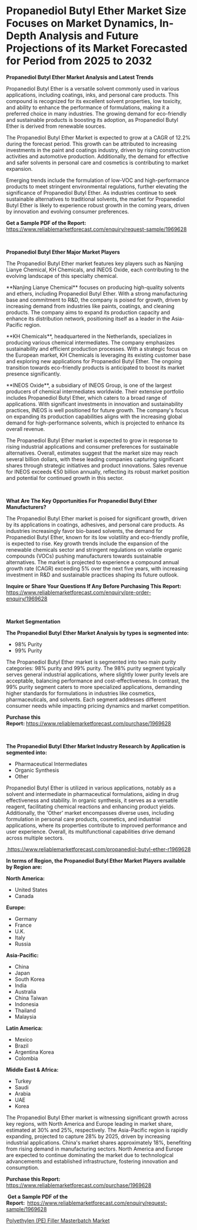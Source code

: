 <p><h1>Propanediol Butyl Ether Market Size Focuses on Market Dynamics, In-Depth Analysis and Future Projections of its Market Forecasted for Period from 2025 to 2032</h1></p><p><strong>Propanediol Butyl Ether Market Analysis and Latest Trends</strong></p>
<p><p>Propanediol Butyl Ether is a versatile solvent commonly used in various applications, including coatings, inks, and personal care products. This compound is recognized for its excellent solvent properties, low toxicity, and ability to enhance the performance of formulations, making it a preferred choice in many industries. The growing demand for eco-friendly and sustainable products is boosting its adoption, as Propanediol Butyl Ether is derived from renewable sources.</p><p>The Propanediol Butyl Ether Market is expected to grow at a CAGR of 12.2% during the forecast period. This growth can be attributed to increasing investments in the paint and coatings industry, driven by rising construction activities and automotive production. Additionally, the demand for effective and safer solvents in personal care and cosmetics is contributing to market expansion. </p><p>Emerging trends include the formulation of low-VOC and high-performance products to meet stringent environmental regulations, further elevating the significance of Propanediol Butyl Ether. As industries continue to seek sustainable alternatives to traditional solvents, the market for Propanediol Butyl Ether is likely to experience robust growth in the coming years, driven by innovation and evolving consumer preferences.</p></p>
<p><strong>Get a Sample PDF of the Report:&nbsp;</strong> <a href="https://www.reliablemarketforecast.com/enquiry/request-sample/1969628?utm_campaign=3381&utm_medium=2&utm_source=Github&utm_content=ia&utm_term=03042025&utm_id=propanediol-butyl-ether">https://www.reliablemarketforecast.com/enquiry/request-sample/1969628</a></p>
<p>&nbsp;</p>
<p><strong>Propanediol Butyl Ether Major Market Players</strong></p>
<p><p>The Propanediol Butyl Ether market features key players such as Nanjing Lianye Chemical, KH Chemicals, and INEOS Oxide, each contributing to the evolving landscape of this specialty chemical.</p><p>**Nanjing Lianye Chemical** focuses on producing high-quality solvents and ethers, including Propanediol Butyl Ether. With a strong manufacturing base and commitment to R&D, the company is poised for growth, driven by increasing demand from industries like paints, coatings, and cleaning products. The company aims to expand its production capacity and enhance its distribution network, positioning itself as a leader in the Asia-Pacific region.</p><p>**KH Chemicals**, headquartered in the Netherlands, specializes in producing various chemical intermediates. The company emphasizes sustainability and efficient production processes. With a strategic focus on the European market, KH Chemicals is leveraging its existing customer base and exploring new applications for Propanediol Butyl Ether. The ongoing transition towards eco-friendly products is anticipated to boost its market presence significantly.</p><p>**INEOS Oxide**, a subsidiary of INEOS Group, is one of the largest producers of chemical intermediates worldwide. Their extensive portfolio includes Propanediol Butyl Ether, which caters to a broad range of applications. With significant investments in innovation and sustainability practices, INEOS is well positioned for future growth. The company's focus on expanding its production capabilities aligns with the increasing global demand for high-performance solvents, which is projected to enhance its overall revenue.</p><p>The Propanediol Butyl Ether market is expected to grow in response to rising industrial applications and consumer preferences for sustainable alternatives. Overall, estimates suggest that the market size may reach several billion dollars, with these leading companies capturing significant shares through strategic initiatives and product innovations. Sales revenue for INEOS exceeds €50 billion annually, reflecting its robust market position and potential for continued growth in this sector.</p></p>
<p>&nbsp;</p>
<p><strong>What Are The Key Opportunities For Propanediol Butyl Ether Manufacturers?</strong></p>
<p><p>The Propanediol Butyl Ether market is poised for significant growth, driven by its applications in coatings, adhesives, and personal care products. As industries increasingly favor bio-based solvents, the demand for Propanediol Butyl Ether, known for its low volatility and eco-friendly profile, is expected to rise. Key growth trends include the expansion of the renewable chemicals sector and stringent regulations on volatile organic compounds (VOCs) pushing manufacturers towards sustainable alternatives. The market is projected to experience a compound annual growth rate (CAGR) exceeding 5% over the next five years, with increasing investment in R&D and sustainable practices shaping its future outlook.</p></p>
<p><strong>Inquire or Share Your Questions If Any Before Purchasing This Report:</strong> <a href="https://www.reliablemarketforecast.com/enquiry/pre-order-enquiry/1969628?utm_campaign=3381&utm_medium=2&utm_source=Github&utm_content=ia&utm_term=03042025&utm_id=propanediol-butyl-ether">https://www.reliablemarketforecast.com/enquiry/pre-order-enquiry/1969628</a></p>
<p>&nbsp;</p>
<p><strong>Market Segmentation</strong></p>
<p><strong>The Propanediol Butyl Ether Market Analysis by types is segmented into:</strong></p>
<p><ul><li>98% Purity</li><li>99% Purity</li></ul></p>
<p><p>The Propanediol Butyl Ether market is segmented into two main purity categories: 98% purity and 99% purity. The 98% purity segment typically serves general industrial applications, where slightly lower purity levels are acceptable, balancing performance and cost-effectiveness. In contrast, the 99% purity segment caters to more specialized applications, demanding higher standards for formulations in industries like cosmetics, pharmaceuticals, and solvents. Each segment addresses different consumer needs while impacting pricing dynamics and market competition.</p></p>
<p><strong>Purchase this Report:&nbsp;</strong><a href="https://www.reliablemarketforecast.com/purchase/1969628?utm_campaign=3381&utm_medium=2&utm_source=Github&utm_content=ia&utm_term=03042025&utm_id=propanediol-butyl-ether">https://www.reliablemarketforecast.com/purchase/1969628</a></p>
<p>&nbsp;</p>
<p><strong>The Propanediol Butyl Ether Market Industry Research by Application is segmented into:</strong></p>
<p><ul><li>Pharmaceutical Intermediates</li><li>Organic Synthesis</li><li>Other</li></ul></p>
<p><p>Propanediol Butyl Ether is utilized in various applications, notably as a solvent and intermediate in pharmaceutical formulations, aiding in drug effectiveness and stability. In organic synthesis, it serves as a versatile reagent, facilitating chemical reactions and enhancing product yields. Additionally, the 'Other' market encompasses diverse uses, including formulation in personal care products, cosmetics, and industrial applications, where its properties contribute to improved performance and user experience. Overall, its multifunctional capabilities drive demand across multiple sectors.</p></p>
<p><a href="https://www.reliablemarketforecast.com/propanediol-butyl-ether-r1969628?utm_campaign=3381&utm_medium=2&utm_source=Github&utm_content=ia&utm_term=03042025&utm_id=propanediol-butyl-ether">&nbsp;https://www.reliablemarketforecast.com/propanediol-butyl-ether-r1969628</a></p>
<p><strong>In terms of Region, the Propanediol Butyl Ether Market Players available by Region are:</strong></p>
<p>
    <p> <strong> North America: </strong>
        <ul>
            <li>United States</li>
            <li>Canada</li>
        </ul>
        </p> 
    <p> <strong> Europe: </strong>
        <ul>
            <li>Germany</li>
            <li>France</li>
            <li>U.K.</li>
            <li>Italy</li>
            <li>Russia</li>
        </ul>
        </p> 
    <p> <strong> Asia-Pacific: </strong>
        <ul>
            <li>China</li>
            <li>Japan</li>
            <li>South Korea</li>
            <li>India</li>
            <li>Australia</li>
            <li>China Taiwan</li>
            <li>Indonesia</li>
            <li>Thailand</li>
            <li>Malaysia</li>
        </ul>
        </p> 
    <p> <strong> Latin America: </strong>
        <ul>
            <li>Mexico</li>
            <li>Brazil</li>
            <li>Argentina Korea</li>
            <li>Colombia</li>
        </ul>
        </p> 
    <p> <strong> Middle East & Africa: </strong>
        <ul>
            <li>Turkey</li>
            <li>Saudi</li>
            <li>Arabia</li>
            <li>UAE</li>
            <li>Korea</li>
        </ul>
    </p>
    </p>
<p><p>The Propanediol Butyl Ether market is witnessing significant growth across key regions, with North America and Europe leading in market share, estimated at 30% and 25%, respectively. The Asia-Pacific region is rapidly expanding, projected to capture 28% by 2025, driven by increasing industrial applications. China's market shares approximately 18%, benefiting from rising demand in manufacturing sectors. North America and Europe are expected to continue dominating the market due to technological advancements and established infrastructure, fostering innovation and consumption.</p></p>
<p><strong>Purchase this Report: </strong><a href="https://www.reliablemarketforecast.com/purchase/1969628?utm_campaign=3381&utm_medium=2&utm_source=Github&utm_content=ia&utm_term=03042025&utm_id=propanediol-butyl-ether">https://www.reliablemarketforecast.com/purchase/1969628</a></p>
<p>&nbsp;<strong>Get a Sample PDF of the Report:&nbsp;&nbsp;</strong><a href="https://www.reliablemarketforecast.com/enquiry/request-sample/1969628?utm_campaign=3381&utm_medium=2&utm_source=Github&utm_content=ia&utm_term=03042025&utm_id=propanediol-butyl-ether">https://www.reliablemarketforecast.com/enquiry/request-sample/1969628</a></p>
<p><strong></strong></p>
<p><p><a href="https://github.com/leijavaagexo/Market-Research-Report-List-1/blob/main/polyethylen-pe-filler-masterbatch-market.md?utm_campaign=3381&utm_medium=2&utm_source=Github&utm_content=ia&utm_term=03042025&utm_id=propanediol-butyl-ether">Polyethylen (PE) Filler Masterbatch Market</a></p></p>